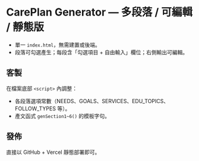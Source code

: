 
# CarePlan Generator — 多段落 / 可編輯 / 靜態版

- 單一 `index.html`，無需建置或後端。
- 段落可勾選產生；每段含「勾選項目 + 自由輸入」欄位；右側輸出可編輯。

## 客製
在檔案底部 `<script>` 內調整：
- 各段落選項常數（NEEDS、GOALS、SERVICES、EDU_TOPICS、FOLLOW_TYPES 等）。
- 產文函式 `genSection1~6()` 的模板字句。

## 發佈
直接以 GitHub + Vercel 靜態部署即可。
